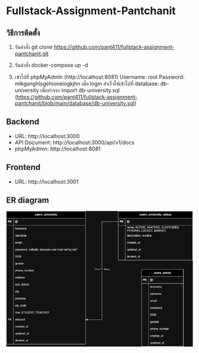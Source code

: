 # Fullstack-Assignment-Pantchanit

## วิธีการติดตั้ง

1. รันคำสั่ง git clone https://github.com/pant411/fullstack-assignment-pantchanit.git 

2.	รันคำสั่ง docker-compose up -d
3.	เข้าไปที่ phpMyAdmin (http://localhost:8081) 
    Username: root
    Password: mlkgsnghlsgehioneiogkjhn
    เมื่อ login สำเร็จให้เข้าไปที่ database: db-university เพื่อทำจาก import db-university.sql (https://github.com/pant411/fullstack-assignment-pantchanit/blob/main/database/db-university.sql) 

## Backend
- URL: http://localhost:3000
- API Document: http://localhost:3000/api/v1/docs
- phpMyAdmin: http://localhost:8081
  
## Frontend
- URL: http://localhost:3001
  
## ER diagram
![alt text](https://github.com/pant411/fullstack-assignment-pantchanit/blob/main/database/Full-Stack-Test-Pantchanit.drawio.png?raw=true)
